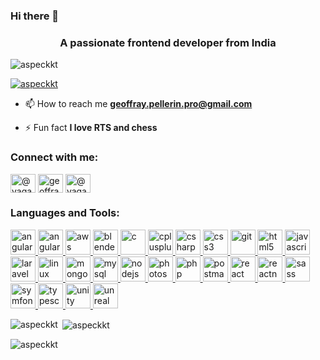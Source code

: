 ### Hi there 👋

<h3 align="center">A passionate frontend developer from India</h3>

<p align="left"> <img src="https://web.archive.org/web/20230101130849/https://komarev.com/ghpvc/?username=aspeckkt&label=Profile%20views&color=0e75b6&style=flat" alt="aspeckkt" /> </p>

<p align="left"> <a href="https://web.archive.org/web/20230101130849/https://github.com/ryo-ma/github-profile-trophy"><img src="https://web.archive.org/web/20230101130849/https://github-profile-trophy.vercel.app/?username=aspeckkt" alt="aspeckkt" /></a> </p>

- 📫 How to reach me **geoffray.pellerin.pro@gmail.com**

- ⚡ Fun fact **I love RTS and chess**

<h3 align="left">Connect with me:</h3>
<p align="left">
<a href="https://web.archive.org/web/20230101130849/https://twitter.com/@vagabond93250" target="blank"><img align="center" src="https://web.archive.org/web/20230101130849/https://raw.githubusercontent.com/rahuldkjain/github-profile-readme-generator/master/src/images/icons/Social/twitter.svg" alt="@vagabond93250" height="30" width="40" /></a>
<a href="https://web.archive.org/web/20230101130849/https://linkedin.com/in/geoffray-pellerin" target="blank"><img align="center" src="https://web.archive.org/web/20230101130849/https://raw.githubusercontent.com/rahuldkjain/github-profile-readme-generator/master/src/images/icons/Social/linked-in-alt.svg" alt="geoffray-pellerin" height="30" width="40" /></a>
<a href="https://web.archive.org/web/20230101130849/https://instagram.com/@vagabond.cdb" target="blank"><img align="center" src="https://web.archive.org/web/20230101130849/https://raw.githubusercontent.com/rahuldkjain/github-profile-readme-generator/master/src/images/icons/Social/instagram.svg" alt="@vagabond.cdb" height="30" width="40" /></a>
</p>

<h3 align="left">Languages and Tools:</h3>
<p align="left"> <a href="https://web.archive.org/web/20230101130849/https://angular.io" target="_blank" rel="noreferrer"> <img src="https://web.archive.org/web/20230101130849/https://angular.io/assets/images/logos/angular/angular.svg" alt="angular" width="40" height="40"/> </a> <a href="https://web.archive.org/web/20230101130849/https://angular.io" target="_blank" rel="noreferrer"> <img src="https://web.archive.org/web/20230101130849/https://raw.githubusercontent.com/devicons/devicon/master/icons/angularjs/angularjs-original-wordmark.svg" alt="angularjs" width="40" height="40"/> </a> <a href="https://web.archive.org/web/20230101130849/https://aws.amazon.com" target="_blank" rel="noreferrer"> <img src="https://web.archive.org/web/20230101130849/https://raw.githubusercontent.com/devicons/devicon/master/icons/amazonwebservices/amazonwebservices-original-wordmark.svg" alt="aws" width="40" height="40"/> </a> <a href="https://web.archive.org/web/20230101130849/https://www.blender.org/" target="_blank" rel="noreferrer"> <img src="https://web.archive.org/web/20230101130849/https://download.blender.org/branding/community/blender_community_badge_white.svg" alt="blender" width="40" height="40"/> </a> <a href="https://web.archive.org/web/20230101130849/https://www.cprogramming.com/" target="_blank" rel="noreferrer"> <img src="https://web.archive.org/web/20230101130849/https://raw.githubusercontent.com/devicons/devicon/master/icons/c/c-original.svg" alt="c" width="40" height="40"/> </a> <a href="https://web.archive.org/web/20230101130849/https://www.w3schools.com/cpp/" target="_blank" rel="noreferrer"> <img src="https://web.archive.org/web/20230101130849/https://raw.githubusercontent.com/devicons/devicon/master/icons/cplusplus/cplusplus-original.svg" alt="cplusplus" width="40" height="40"/> </a> <a href="https://web.archive.org/web/20230101130849/https://www.w3schools.com/cs/" target="_blank" rel="noreferrer"> <img src="https://web.archive.org/web/20230101130849/https://raw.githubusercontent.com/devicons/devicon/master/icons/csharp/csharp-original.svg" alt="csharp" width="40" height="40"/> </a> <a href="https://web.archive.org/web/20230101130849/https://www.w3schools.com/css/" target="_blank" rel="noreferrer"> <img src="https://web.archive.org/web/20230101130849/https://raw.githubusercontent.com/devicons/devicon/master/icons/css3/css3-original-wordmark.svg" alt="css3" width="40" height="40"/> </a> <a href="https://web.archive.org/web/20230101130849/https://git-scm.com/" target="_blank" rel="noreferrer"> <img src="https://web.archive.org/web/20230101130849/https://www.vectorlogo.zone/logos/git-scm/git-scm-icon.svg" alt="git" width="40" height="40"/> </a> <a href="https://web.archive.org/web/20230101130849/https://www.w3.org/html/" target="_blank" rel="noreferrer"> <img src="https://web.archive.org/web/20230101130849/https://raw.githubusercontent.com/devicons/devicon/master/icons/html5/html5-original-wordmark.svg" alt="html5" width="40" height="40"/> </a> <a href="https://web.archive.org/web/20230101130849/https://developer.mozilla.org/en-US/docs/Web/JavaScript" target="_blank" rel="noreferrer"> <img src="https://web.archive.org/web/20230101130849/https://raw.githubusercontent.com/devicons/devicon/master/icons/javascript/javascript-original.svg" alt="javascript" width="40" height="40"/> </a> <a href="https://web.archive.org/web/20230101130849/https://laravel.com/" target="_blank" rel="noreferrer"> <img src="https://web.archive.org/web/20230101130849/https://raw.githubusercontent.com/devicons/devicon/master/icons/laravel/laravel-plain-wordmark.svg" alt="laravel" width="40" height="40"/> </a> <a href="https://web.archive.org/web/20230101130849/https://www.linux.org/" target="_blank" rel="noreferrer"> <img src="https://web.archive.org/web/20230101130849/https://raw.githubusercontent.com/devicons/devicon/master/icons/linux/linux-original.svg" alt="linux" width="40" height="40"/> </a> <a href="https://web.archive.org/web/20230101130849/https://www.mongodb.com/" target="_blank" rel="noreferrer"> <img src="https://web.archive.org/web/20230101130849/https://raw.githubusercontent.com/devicons/devicon/master/icons/mongodb/mongodb-original-wordmark.svg" alt="mongodb" width="40" height="40"/> </a> <a href="https://web.archive.org/web/20230101130849/https://www.mysql.com/" target="_blank" rel="noreferrer"> <img src="https://web.archive.org/web/20230101130849/https://raw.githubusercontent.com/devicons/devicon/master/icons/mysql/mysql-original-wordmark.svg" alt="mysql" width="40" height="40"/> </a> <a href="https://web.archive.org/web/20230101130849/https://nodejs.org" target="_blank" rel="noreferrer"> <img src="https://web.archive.org/web/20230101130849/https://raw.githubusercontent.com/devicons/devicon/master/icons/nodejs/nodejs-original-wordmark.svg" alt="nodejs" width="40" height="40"/> </a> <a href="https://web.archive.org/web/20230101130849/https://www.photoshop.com/en" target="_blank" rel="noreferrer"> <img src="https://web.archive.org/web/20230101130849/https://raw.githubusercontent.com/devicons/devicon/master/icons/photoshop/photoshop-line.svg" alt="photoshop" width="40" height="40"/> </a> <a href="https://web.archive.org/web/20230101130849/https://www.php.net" target="_blank" rel="noreferrer"> <img src="https://web.archive.org/web/20230101130849/https://raw.githubusercontent.com/devicons/devicon/master/icons/php/php-original.svg" alt="php" width="40" height="40"/> </a> <a href="https://web.archive.org/web/20230101130849/https://postman.com" target="_blank" rel="noreferrer"> <img src="https://web.archive.org/web/20230101130849/https://www.vectorlogo.zone/logos/getpostman/getpostman-icon.svg" alt="postman" width="40" height="40"/> </a> <a href="https://web.archive.org/web/20230101130849/https://reactjs.org/" target="_blank" rel="noreferrer"> <img src="https://web.archive.org/web/20230101130849/https://raw.githubusercontent.com/devicons/devicon/master/icons/react/react-original-wordmark.svg" alt="react" width="40" height="40"/> </a> <a href="https://web.archive.org/web/20230101130849/https://reactnative.dev/" target="_blank" rel="noreferrer"> <img src="https://web.archive.org/web/20230101130849/https://reactnative.dev/img/header_logo.svg" alt="reactnative" width="40" height="40"/> </a> <a href="https://web.archive.org/web/20230101130849/https://sass-lang.com" target="_blank" rel="noreferrer"> <img src="https://web.archive.org/web/20230101130849/https://raw.githubusercontent.com/devicons/devicon/master/icons/sass/sass-original.svg" alt="sass" width="40" height="40"/> </a> <a href="https://web.archive.org/web/20230101130849/https://symfony.com" target="_blank" rel="noreferrer"> <img src="https://web.archive.org/web/20230101130849/https://symfony.com/logos/symfony_black_03.svg" alt="symfony" width="40" height="40"/> </a> <a href="https://web.archive.org/web/20230101130849/https://www.typescriptlang.org/" target="_blank" rel="noreferrer"> <img src="https://web.archive.org/web/20230101130849/https://raw.githubusercontent.com/devicons/devicon/master/icons/typescript/typescript-original.svg" alt="typescript" width="40" height="40"/> </a> <a href="https://web.archive.org/web/20230101130849/https://unity.com/" target="_blank" rel="noreferrer"> <img src="https://web.archive.org/web/20230101130849/https://www.vectorlogo.zone/logos/unity3d/unity3d-icon.svg" alt="unity" width="40" height="40"/> </a> <a href="https://web.archive.org/web/20230101130849/https://unrealengine.com/" target="_blank" rel="noreferrer"> <img src="https://web.archive.org/web/20230101130849/https://raw.githubusercontent.com/kenangundogan/fontisto/036b7eca71aab1bef8e6a0518f7329f13ed62f6b/icons/svg/brand/unreal-engine.svg" alt="unreal" width="40" height="40"/> </a> </p>

<p><img align="left" src="https://github-readme-stats.vercel.app/api/top-langs?username=aspeckkt&show_icons=true&locale=en&layout=compact" alt="aspeckkt" /></p>

<p>&nbsp;<img align="center" src="https://github-readme-stats.vercel.app/api?username=aspeckkt&show_icons=true&locale=en" alt="aspeckkt" /></p>

<p><img align="center" src="https://github-readme-streak-stats.herokuapp.com/?user=aspeckkt&" alt="aspeckkt" /></p>
